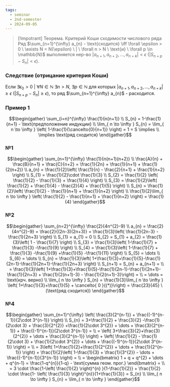 ```yaml
---
tags:
  - seminar
  - 2nd-semester
  - 2024-09-05
---
```

> [!impotrant] Теорема. Критерий Коши сходимости числового ряда
> Ряд $\sum_{n=1}^{\infty} a_{n} - \text{сходится} \iff \forall \epsilon > 0 \ \exists N = N(\epsilon) \ | \ \forall n > N \ \text{и} \ \forall p \in \mathbb{N}$ выполняется нер-во $|a_{n+1}, a_{n+2}, \dots, a_{n+k}| < \epsilon \ (|S_{n+p} - S_{n}| < \epsilon)$.

### Следствие (отрицание критерия Коши)

Если $\exists\epsilon_{0} > 0 \ | \ \forall N \in \mathbb{N} \ \exists n > N, \ \exists p \in \mathbb{N}$ для которых $|a_{n+1}, a_{n+2}, \dots, a_{n+k}| \geq \epsilon \ (|S_{n+p} - S_{n}| \geq \epsilon)$, то ряд $\sum_{n=1}^{\infty} a_{n}$ - расходится.

### Пример 1

$$\begin{gather}
\sum_{i=n}^{\infty} \frac{1}{n(n+1)} \\
S_{n} = 1-\frac{1}{n+1} - \text{предположение индукции} \\
\lim_{ n \to \infty } S_{n} = \lim_{ n \to \infty } \left( 1-\frac{1}{\cancelto{0}{n+1}} \right) = 1 = S \implies \\
\implies \text{ряд сходится}
\end{gather}$$

### №1

$$\begin{gather}
\sum_{n=1}^{\infty} \frac{1}{n(n+1)(n+2)} \\
\frac{A}{n} + \frac{B}{n+1} + \frac{C}{n+2} = \frac{1}{2n} + \frac{1}{n+1} + \frac{1}{2(n+2)} \\
a_{n} = \frac{1}{2}\left( \frac{1}{n} - \frac{2}{n+1} + \frac{1}{n+2} \right) \\
S_{1} = \frac{1}{2}\cdot \frac{1}{3} \\
S_{2} = \frac{1}{2} \left( \frac{1}{2} - \frac{1}{3} + \frac{1}{4} \right) \\
S_{3} = \frac{1}{2}\left( \frac{1}{2} + \frac{1}{4} - \frac{2}{4} + \frac{1}{5} \right) \\
S_{n} = \frac{1}{2}\left( \frac{1}{2} - \frac{1}{n+1} + \frac{1}{n+2} \right) \\
\frac{1}{2}\lim_{ n \to \infty } \left( \frac{1}{2} - \frac{1}{n+1} + \frac{1}{n+2} \right) = \frac{1}{4}
\end{gather}$$

### №2

$$\begin{gather}
\sum_{n=2}^{\infty} \frac{2}{4n^{2}-9} \\
a_{n} = \frac{2}{4n^{2}-9} = \frac{2}{(2n-3)(2n+3)} = \frac{1}{3}\left( \frac{1}{2n-3} - \frac{1}{2n+3} \right) \\
S_{1} = a_{1} = 0 \\
S_{2} = S_{1} + a_{2} = \frac{1}{3}\left( 1 - \frac{1}{7} \right) \\
S_{3} = \frac{1}{3}\left( 1-\frac{1}{7} + \frac{1}{3} -\frac{1}{9} \right) \\
S_{4} = \frac{1}{3}\left( 1-\frac{1}{7} + \frac{1}{3} -\frac{1}{9} +\frac{1}{5} -\frac{1}{11} \right) \\
S_{5} = \dots \\
S_{6} = \dots \\
S_{n} = \frac{1}{3}\left( 1+\frac{1}{3}+\frac{1}{5}-\frac{1}{2n-1}-\frac{1}{2n+1}-\frac{1}{2n+3} \right) \\
S_{n+1} = S_{n} + a_{n+1} = \\
= \frac{1}{3}\left( 1+\frac{1}{3}+\frac{1}{5}-\frac{1}{2n-1}-\frac{1}{2n+1}-\frac{1}{2n+3} + \frac{1}{2(n+1)-3} - \frac{1}{2(n+1)-3}\right) = \\
= \dots = \text{крч. верно} \\
\lim_{ n \to \infty } S_{n} = \frac{1}{3}\lim_{ n \to \infty } \left( 1+\frac{1}{3}+\frac{1}{5} + \cancelto{ 0 }{(*)}\right) = \frac{23}{45} \ (\text{ряд сходится})
\end{gather}$$ 
### №4

$$\begin{gather}
\sum_{n=1}^{\infty} \left( \frac{3}{2^{n-1}} + \frac{(-1)^{n-1}}{2\cdot 3^{n-1}} \right) \\
S_{n} = 3+\frac{1}{2} + \frac{3}{2} -\frac{1}{2\cdot 3} + \frac{3}{2^{2}} +\frac{1}{2\cdot 3^{2}} + \dots + \frac{3}{2^{n-1}} + \frac{(-1)^{n-1}}{2\cdot 3^{n-1}} = \\
= \left( 3+\frac{3}{2}+\frac{3}{2^{2}} + \dots + \frac{3}{2^{n-1}} \right) + \left( \frac{1}{2} - \frac{1}{2\cdot 3} + \frac{1}{2\cdot 3^{2}} + \dots + \frac{(-1)^{n-1}}{2\cdot 3^{n-1}} \right) = \\
= 3\left( 1+\frac{1}{2}+\frac{1}{2^{2}} + \dots + \frac{1}{2^{n-1}} \right)  + \frac{1}{2}\left( 1-\frac{1}{3} + \frac{1}{3^{2}} - \dots + \frac{(-1)^{n-1}}{3^{n-1}} \right) = \\
= \begin{bmatrix}
1 + q + q^{2} + \dots + q^{n-1} = \frac{1-q^{n}}{1-q} - \text{сумма геом. прог.}
\end{bmatrix} = \\
= 3 \cdot \frac{1-\left( \frac{1}{2} \right)^{n} }{1-\frac{1}{2}} + \frac{1}{2} \cdot \frac{1- \left( \frac{1}{3} \right)^{n}}{1+\frac{1}{3}} = S_{n} \\
\lim_{ n \to \infty } S_{n} = \lim_{ n \to \infty } 
\end{gather}$$
